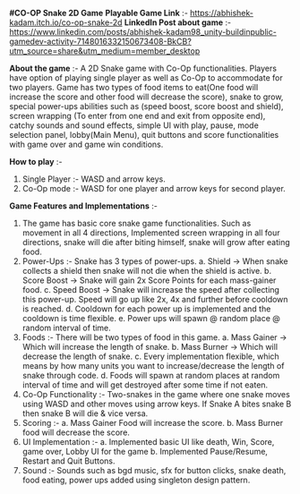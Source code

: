 **#CO-OP Snake 2D Game**
**Playable Game Link** :- https://abhishek-kadam.itch.io/co-op-snake-2d
**LinkedIn Post about game** :- https://www.linkedin.com/posts/abhishek-kadam98_unity-buildinpublic-gamedev-activity-7148016332150673408-BkCB?utm_source=share&utm_medium=member_desktop

**About the game** :-
A 2D Snake game with Co-Op functionalities. Players have option of playing single player as well as Co-Op to accommodate for two players. Game has two types of food  items to eat(One food will increase the score and other food will decrease the score), snake to grow, special power-ups abilities such as (speed boost, score boost and shield), screen wrapping (To enter from one end and exit from opposite end), catchy sounds and sound effects, simple UI with play, pause, mode selection panel,  lobby(Main Menu), quit buttons and score functionalities with game over and game win conditions.

**How to play** :- 
1. Single Player :- WASD and arrow keys.
2. Co-Op mode :-   WASD for one player and arrow keys for second player.

**Game Features and Implementations** :- 
1. The game has basic core snake game functionalities. Such as movement in all 4 directions, Implemented screen wrapping in all four directions, snake will die after biting himself, snake will grow after eating food.
2. Power-Ups :- Snake has 3 types of power-ups. 
	a. Shield → When snake collects a shield then snake will not die when the shield is active. 
	b. Score Boost → Snake will gain 2x Score Points for each mass-gainer food.
	c. Speed Boost → Snake will increase the speed after collecting this power-up. Speed will go up like 2x, 4x and further before cooldown is reached.
	d. Cooldown for each power up is implemented and the cooldown is time flexible. 
	e. Power ups will spawn @ random place @ random interval of time. 
3. Foods :- There will be two types of food in this game.
	a. Mass Gainer → Which will increase the length of snake.
	b. Mass Burner → Which will decrease the length of snake.
	c. Every implementation flexible, which means by how many units you want to increase/decrease the length of snake through code.
	d. Foods will spawn at random places at random interval of time and will get destroyed after some time if not eaten. 
4. Co-Op Functionality :- Two-snakes in the game where one snake moves using WASD and other moves using arrow keys. If Snake A bites snake B then snake B will die & vice versa. 
5. Scoring :- 
	a. Mass Gainer Food will increase the score.
	b. Mass Burner food will decrease the score.
6. UI Implementation :- 
	a. Implemented basic UI like death, Win, Score, game over, Lobby UI for the game
b. Implemented Pause/Resume, Restart and Quit Buttons. 
7. Sound :- Sounds such as bgd music, sfx for button clicks, snake death, food eating, power ups added using singleton design pattern.

